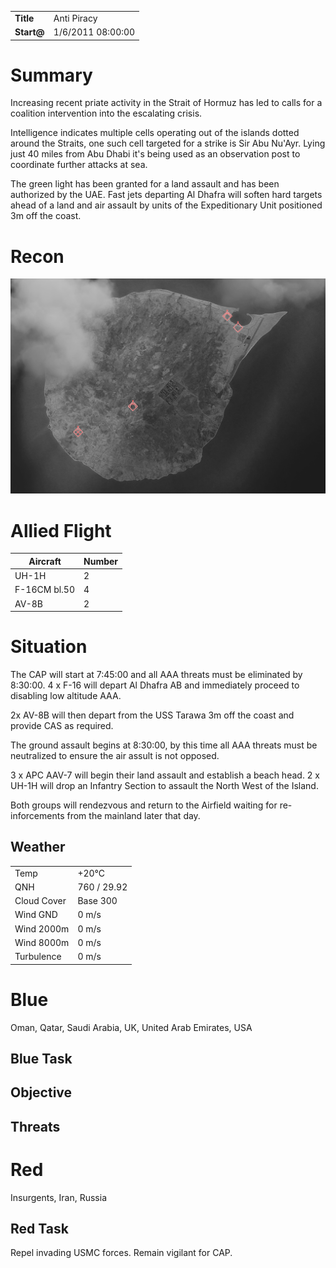 | | |
| ---- | ---- |
| **Title** | Anti Piracy |
| **Start@** | 1/6/2011 08:00:00

# Summary
Increasing recent priate activity in the Strait of Hormuz has led to calls for a coalition intervention into the escalating crisis.

Intelligence indicates multiple cells operating out of the islands dotted around the Straits, one such cell targeted for a strike is Sir Abu Nu'Ayr. Lying just 40 miles from Abu Dhabi it's being used as an observation post to coordinate further attacks at sea. 

The green light has been granted for a land assault and has been authorized by the UAE. Fast jets departing Al Dhafra will soften hard targets ahead of a land and air assault by units of the Expeditionary Unit positioned 3m off the coast.

# Recon
![](https://raw.githubusercontent.com/JonathanTurnock/dcs-mis_anti-piracy/master/recon.jpg)

# Allied Flight
| Aircraft | Number |
| ---- | ---- |
| UH-1H  | 2 |
| F-16CM bl.50 | 4 |
| AV-8B | 2 |

# Situation
The CAP will start at 7:45:00 and all AAA threats must be eliminated by 8:30:00.
4 x F-16 will depart Al Dhafra AB and immediately proceed to disabling low altitude AAA.

2x AV-8B will then depart from the USS Tarawa 3m off the coast and provide CAS as required.

The ground assault begins at 8:30:00, by this time all AAA threats must be neutralized to ensure the air assult is not opposed.

3 x APC AAV-7 will begin their land assault and establish a beach head.
2 x UH-1H will drop an Infantry Section to assault the North West of the Island. 

Both groups will rendezvous and return to the Airfield waiting for re-inforcements from the mainland later that day.

## Weather
| | |
| ---- | ---- |
| Temp | +20°C
| QNH | 760 / 29.92
| Cloud Cover | Base 300
| Wind GND | 0 m/s |
| Wind 2000m | 0 m/s |
| Wind 8000m | 0 m/s |
| Turbulence | 0 m/s |

# Blue
Oman, Qatar, Saudi Arabia, UK, United Arab Emirates, USA

## Blue Task

## Objective

## Threats

# Red
Insurgents, Iran, Russia

## Red Task
Repel invading USMC forces.
Remain vigilant for CAP.
